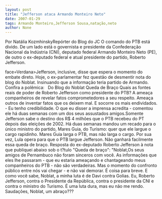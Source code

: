 ```yaml
---
layout: post
title: "Jefferson ataca Armando Monteiro Neto"
date: 2007-01-29
tags: Armando Monteiro,Jefferson Sousa,natação,neto
author: None
---
```

Por Natália KozmhinskyRepórter do Blog do JC
O comando do PTB está divido. De um lado está o governista e presidente da Confederação Nacional da Indústria (CNI), deputado federal Armando Monteiro Neto (PE), de outro o ex-deputado federal e atual presidente do partido, Roberto Jefferson. 

 face=Verdana>Jefferson, inclusive, disse que espera o momento do embate direto. Hoje, o ex-parlamentar fez questão de desmentir nota do blog do Noblat. Insinuando que a informação teria partido de Armando. 
Confira a polêmica:&nbsp;&nbsp; 
Do Blog do Noblat 
Queda de Braço
Quais as fontes reais de poder de Roberto Jefferson como presidente do PTB? A ameaça companheiros de revelar fatos comprometedores a seu respeito. Ameaça outros de inventar fatos que os deixem mal. E socorre os mais endividados. - Eu tenho credibilidade. O que eu disser a imprensa acredita - comentou ele há duas semanas com um dos seus assustados amigos.Somente Jefferson sabe o destino dos R$ 4 milhões que o PTB recebeu do PT depois das eleições de 2002. Há duas semanas mandou um recado para o único ministro do partido, Mares Guia, do Turismo: quer que ele largue o cargo rapidinho. Mares Guia larga o PTB, mas não larga o cargo. Por sua vez, Lula opera para que o PTB largue Jefferson. Não ganhará facilmente essa queda de braço.
Resposta do ex-deputado Roberto Jefferson à nota que publiquei abaixo sob o t?tulo \"Queda de braço\":
\"Noblat,Os seus amigos de Pernambuco não foram sinceros com você. As informações que eles lhe passaram - que eu estaria ameaçando e chantageando meus companheiros do PTB - não são verdadeiras. Mas o momento do confronto público entre nós vai chegar - e não vai demorar. É coisa para breve. E como você sabe, Noblat, a minha luta é de Davi contra Golias. Eu, Roberto Jefferson, contra o Presidente da República, contra o presidente da CNI e contra o ministro do Turismo. É uma luta dura, mas eu não me rendo.
Saudações, Noblat, um abraço??? 